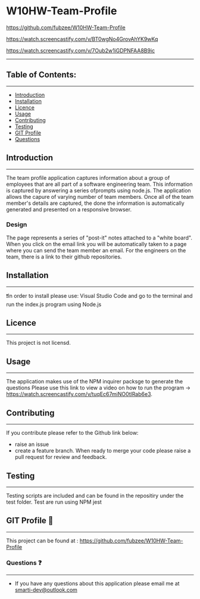 # W10HW-Team-Profile

https://github.com/fubzee/W10HW-Team-Profile

https://watch.screencastify.com/v/BT0wgNo4GrovAhYK9wKq

https://watch.screencastify.com/v/7Oub2w1iGDPNFAA8B9ic

---
## Table of Contents: 
---
* [Introduction](#Introduction)
* [Installation](#Installation)
* [Licence](#Licence)
* [Usage](#usage)
* [Contributing](#contributing)
* [Testing](#Testing)
* [GIT Profile](#gitprofile)
* [Questions](#questions)

## Introduction
---
The team profile application captures information about a group of employees that are all part of a software engineering team.  This information is captured by answering a 
series ofprompts using node.js. The application allows the capure of varying number of team members.  Once all of the team member's details are captured, the 
done the information is automatically generated and presented on a responsive browser.

### Design
 The page represents a series of "post-it" notes attached to a "white board". When you click on the email link you will be automatically taken to a page where you can send
the team member an email.  For the engineers on the team, there is a link to their github repositories.


## Installation 
---
:exclamation:In order to install please use:
Visual Studio Code and go to  the terminal and run the index.js program using Node.js 


## Licence
---
This project is not licensd.

## Usage
---
 The application makes use of the NPM inquirer packsge to generate the questions
 Please use this link to view a video on how to run the program -> https://watch.screencastify.com/v/tuqEc67miNO0tlRab6e3.

## Contributing
---
 If you contribute please refer to the Github link below:
 - raise an issue 
 - create a feature branch. 
 When ready to merge your code please raise a pull request for review and feedback.

## Testing
---
Testing scripts are included and can be found in the repositiry under the test folder.  Test are run using NPM jest

## GIT Profile :link:
--- 
This project can be found at : https://github.com/fubzee/W10HW-Team-Profile

### Questions :question:
---
* If you have any questions about this application please email me at smarti-dev@outlook.com
